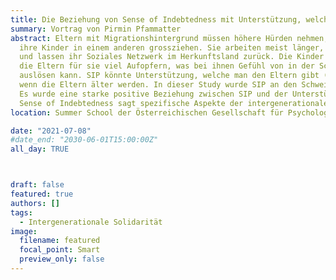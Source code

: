 ```yaml
---
title: Die Beziehung von Sense of Indebtedness mit Unterstützung, welche Erwachsene den Eltern geben
summary: Vortrag von Pirmin Pfammatter 
abstract: Eltern mit Migrationshintergrund müssen höhere Hürden nehmen, wenn sie 
  ihre Kinder in einem anderen grossziehen. Sie arbeiten meist länger, für weniger Geld
  und lassen ihr Soziales Netzwerk im Herkunftsland zurück. Die Kinder erleben, dass
  die Eltern für sie viel Aufopfern, was bei ihnen Gefühl von in der Schuld stehen (Sense of Indebtedness)
  auslösen kann. SIP könnte Unterstützung, welche man den Eltern gibt (Zeit verbringen, im Haushalt helfen) vorhersagen,
  wenn die Eltern älter werden. In dieser Study wurde SIP an den Schweizer Kontext von MigrantInnen der zweiten Generation angepasst und übersetzt.
  Es wurde eine starke positive Beziehung zwischen SIP und der Unterstützung, welche man den Eltern gibt gefunden. 
  Sense of Indebtedness sagt spezifische Aspekte der intergenerationalen Familiendynamiken in Familien mit Migrantionshintergrund vorher und leistet daher einen   wichtigen Beitrag zur Forschung zu Intergenerationalen Beziehungen.
location: Summer School der Österreichischen Gesellschaft für Psychologie, OeGP

date: "2021-07-08"
#date_end: "2030-06-01T15:00:00Z"
all_day: TRUE



draft: false
featured: true
authors: []
tags:
  - Intergenerationale Solidarität
image:
  filename: featured
  focal_point: Smart
  preview_only: false
---
```


